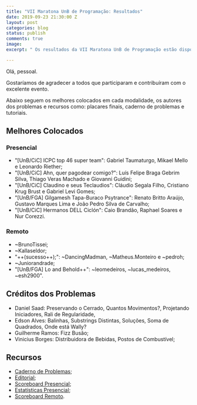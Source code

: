 ```yaml
---
title: "VII Maratona UnB de Programação: Resultados"
date: 2019-09-23 21:30:00 Z
layout: post
categories: blog
status: publish
comments: true
image:
excerpt: " Os resultados da VII Maratona UnB de Programação estão disponíveis."

---
```

Olá, pessoal.

Gostaríamos de agradecer a todos que participaram e contribuíram com o excelente evento.

Abaixo seguem os melhores colocados em cada modalidade, os autores dos problemas e recursos como: placares finais, caderno de problemas e tutoriais.

## Melhores Colocados

### Presencial

- "[UnB/CiC] ICPC top 46 super team": Gabriel Taumaturgo, Mikael Mello e Leonardo Riether;
- "[UnB/CiC] Ahn, quer pagodear comigo?": Luís Felipe Braga Gebrim Silva, Thiago Veras Machado e Giovanni Guidini;
- "[UnB/CiC] Claudino e seus Teclaudios": Cláudio Segala Filho, Cristiano Krug Brust e Gabriel Levi Gomes;
- "[UnB/FGA] Gilgamesh Tapa-Buraco Psytrance": Renato Britto Araújo, Gustavo Marques Lima e João Pedro Silva de Carvalho;
- "[UnB/CiC] Hermanos DELL Ciclón": Caio Brandão, Raphael Soares e Nur Corezzi.

### Remoto

- ~BrunoTissei;
- ~Kallaseldor;
- "++(sucesso++);":  ~DancingMadman, ~Matheus.Monteiro e ~pedroh;
- ~Juniorandrade;
- "[UnB/FGA] Lo and Behold++": ~leomedeiros, ~lucas_medeiros, ~esh2900".

## Créditos dos Problemas

- Daniel Saad: Preservando o Cerrado, Quantos Movimentos?, Projetando Iniciadores, Rali de Regularidade, 
- Edson Alves: Balinhas, Substrings Distintas, Soluções, Soma de Quadrados, Onde está Wally?
- Guilherme Ramos: Fizz Busão; 
- Vinicius Borges: Distribuidora de Bebidas, Postos de Combustível;


## Recursos 

- [Caderno de Problemas]({{site.url}}/assets/7-mdp-unb/Maratona.pdf);
- [Editorial]({{site.url}}/assets/7-mdp-unb/Tutoriais.pdf);
- [Scoreboard Presencial]({{site.url}}/assets/7-mdp-unb/scoreboard.pdf); 
- [Estatísticas Presencial]({{site.url}}/assets/7-mdp-unb/statistics.pdf); 
- [Scoreboard Remoto]({{site.url}}/assets/7-mdp-unb/scoreboard-cf.pdf).